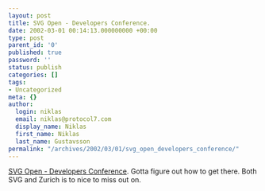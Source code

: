 ```yaml
---
layout: post
title: SVG Open - Developers Conference.
date: 2002-03-01 00:14:13.000000000 +00:00
type: post
parent_id: '0'
published: true
password: ''
status: publish
categories: []
tags:
- Uncategorized
meta: {}
author:
  login: niklas
  email: niklas@protocol7.com
  display_name: Niklas
  first_name: Niklas
  last_name: Gustavsson
permalink: "/archives/2002/03/01/svg_open_developers_conference/"
---
```

[SVG Open - Developers Conference](http://www.svgopen.org/). Gotta figure out how to get there. Both SVG and Zurich is to nice to miss out on.

